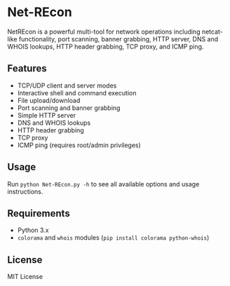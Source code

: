 # Net-REcon

NetREcon is a powerful multi-tool for network operations including netcat-like functionality, port scanning, banner grabbing, HTTP server, DNS and WHOIS lookups, HTTP header grabbing, TCP proxy, and ICMP ping.

## Features

- TCP/UDP client and server modes
- Interactive shell and command execution
- File upload/download
- Port scanning and banner grabbing
- Simple HTTP server
- DNS and WHOIS lookups
- HTTP header grabbing
- TCP proxy
- ICMP ping (requires root/admin privileges)

## Usage

Run `python Net-REcon.py -h` to see all available options and usage instructions.

## Requirements

- Python 3.x
- `colorama` and `whois` modules (`pip install colorama python-whois`)

## License

MIT License
